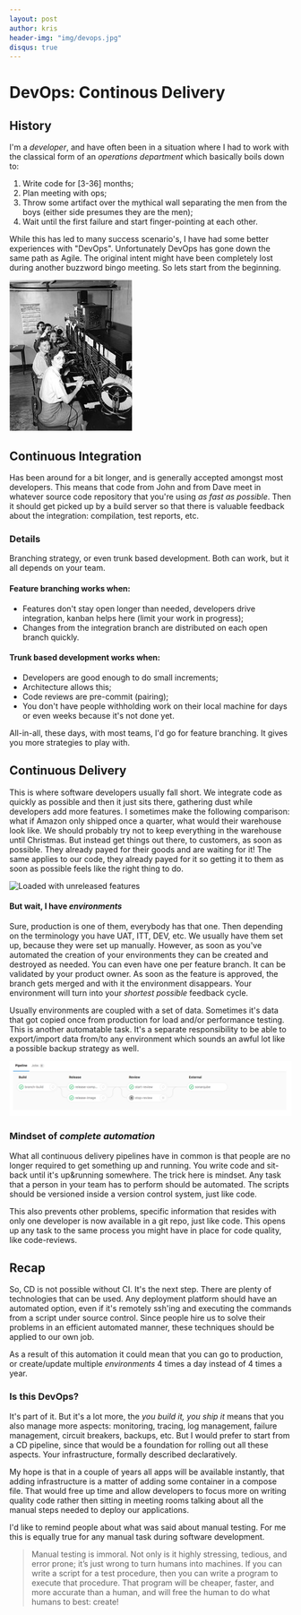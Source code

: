 ```yaml
---
layout: post
author: kris
header-img: "img/devops.jpg"
disqus: true
---
```

# DevOps: Continous Delivery

## History
I'm a *developer*, and have often been in a situation where I had to work with the classical form of an *operations department* which basically boils down to:

1. Write code for [3-36] months;
2. Plan meeting with ops;
3. Throw some artifact over the mythical wall separating the men from the boys (either side presumes they are the men);
4. Wait until the first failure and start finger-pointing at each other.

While this has led to many success scenario's, I have had some better experiences with "DevOps". Unfortunately DevOps has gone down the same path as Agile. The original intent might have been completely lost during another buzzword bingo meeting. So lets start from the beginning.

![These were once operators too](/img/operator.jpg)

## Continuous Integration
Has been around for a bit longer, and is generally accepted amongst most developers. This means that code from John and from Dave meet in whatever source code repository that you're using *as fast as possible*. Then it should get picked up by a build server so that there is valuable feedback about the integration: compilation, test reports, etc.

### Details
Branching strategy, or even trunk based development. Both can work, but it all depends on your team.

#### Feature branching works when:
* Features don't stay open longer than needed, developers drive integration, kanban helps here (limit your work in progress);
* Changes from the integration branch are distributed on each open branch quickly.

#### Trunk based development works when:
* Developers are good enough to do small increments;
* Architecture allows this;
* Code reviews are pre-commit (pairing);
* You don't have people withholding work on their local machine for days or even weeks because it's not done yet.

All-in-all, these days, with most teams, I'd go for feature branching. It gives you more strategies to play with.

## Continuous Delivery
This is where software developers usually fall short. We integrate code as quickly as possible and then it just sits there, gathering dust while developers add more features. I sometimes make the following comparison: what if Amazon only shipped once a quarter, what would their warehouse look like. We should probably try not to keep everything in the warehouse until Christmas. But instead get things out there, to customers, as soon as possible. They already payed for their goods and are waiting for it! The same applies to our code, they already payed for it so getting it to them as soon as possible feels like the right thing to do.

![Loaded with unreleased features](/img/warehouse.jpg)

#### But wait, I have *environments*
Sure, production is one of them, everybody has that one. Then depending on the terminology you have UAT, ITT, DEV, etc. We usually have them set up, because they were set up manually. However, as soon as you've automated the creation of your environments they can be created and destroyed as needed. You can even have one per feature branch. It can be validated by your product owner. As soon as the feature is approved, the branch gets merged and with it the environment disappears. Your environment will turn into your *shortest possible* feedback cycle.

Usually environments are coupled with a set of data. Sometimes it's data that got copied once from production for load and/or performance testing. This is another automatable task. It's a separate responsibility to be able to export/import data from/to any environment which sounds an awful lot like a possible backup strategy as well.

![An example pipeline](/img/pipeline.png)

### Mindset of *complete automation*
What all continuous delivery pipelines have in common is that people are no longer required to get something up and running. You write code and sit-back until it's up&running somewhere. The trick here is mindset. Any task that a person in your team has to perform should be automated. The scripts should be versioned inside a version control system, just like code.

This also prevents other problems, specific information that resides with only one developer is now available in a git repo, just like code. This opens up any task to the same process you might have in place for code quality, like code-reviews.

## Recap
So, CD is not possible without CI. It's the next step. There are plenty of technologies that can be used. Any deployment platform should have an automated option, even if it's remotely ssh'ing and executing the commands from a script under source control. Since people hire us to solve their problems in an efficient automated manner, these techniques should be applied to our own job.

As a result of this automation it could mean that you can go to production, or create/update multiple *environments* 4 times a day instead of 4 times a year.

### Is this DevOps?
It's part of it. But it's a lot more, the *you build it, you ship it* means that you also manage more aspects: monitoring, tracing, log management, failure management, circuit breakers, backups, etc. But I would prefer to start from a CD pipeline, since that would be a foundation for rolling out all these aspects. Your infrastructure, formally described declaratively.

My hope is that in a couple of years all apps will be available instantly, that adding infrastructure is a matter of adding some container in a compose file. That would free up time and allow developers to focus more on writing quality code rather then sitting in meeting rooms talking about all the manual steps needed to deploy our applications.

I'd like to remind people about what was said about manual testing. For me this is equally true for any manual task during software development.

>Manual testing is immoral. Not only is it highly stressing, tedious, and error prone; it’s just wrong to turn humans into machines. If you can write a script for a test procedure, then you can write a program to execute that procedure. That program will be cheaper, faster, and more accurate than a human, and will free the human to do what humans to best: create!

